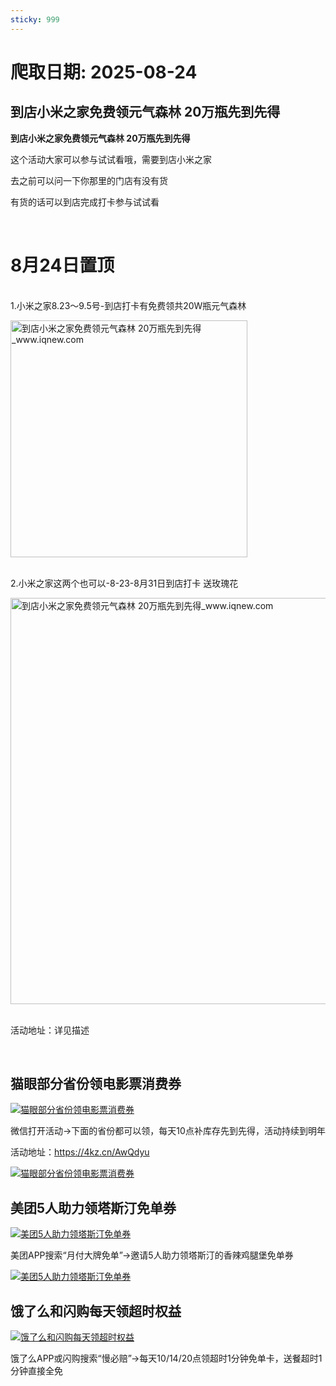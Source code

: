 ```yaml
---
sticky: 999
---
```

# 爬取日期: 2025-08-24
## 到店小米之家免费领元气森林 20万瓶先到先得

<p><strong>到店小米之家免费领元气森林 20万瓶先到先得</strong></p>
<p>这个活动大家可以参与试试看哦，需要到店小米之家</p>
<p>去之前可以问一下你那里的门店有没有货</p>
<p>有货的话可以到店完成打卡参与试试看</p>
<p>&nbsp;</p>
<h1>8月24日置顶</h1>
<p><br>1.小米之家8.23～9.5号-到店打卡有免费领共20W瓶元气森林 ​​​​</p>
<p><img alt="到店小米之家免费领元气森林 20万瓶先到先得_www.iqnew.com" src="https://image.smallfawn.work/?url=https://img.iqnew.com/d/file/p/2025/08/23/4ef9f834440d5cdb8bcbcb88be766e0b.jpg" style="width: 379px; *//* height: 500px;" referrerpolicy="no-referrer"></p>
<p><br>2.小米之家这两个也可以-8-23-8月31日到店打卡 送玫瑰花</p>
<p><img alt="到店小米之家免费领元气森林 20万瓶先到先得_www.iqnew.com" src="https://image.smallfawn.work/?url=https://img.iqnew.com/d/file/p/2025/08/23/6db4f8b39f7e330c18ac753a9bbbc4b1.jpg" style="width: 650px; *//* height: 474px;" referrerpolicy="no-referrer"></p>
<p><br>活动地址：详见描述</p><br>
                    
                    
                

## 猫眼部分省份领电影票消费券
<p>
    <a rel="nofollow" target="_blank" href="https://www.qqhjy6.xyz/caiji/data/images/2025-08-22/45d56c82c6576950c9099b5e456c8042.jpg"><img src="https://image.smallfawn.work/?url=https://www.qqhjy6.xyz/caiji/data/images/2025-08-22/45d56c82c6576950c9099b5e456c8042.jpg" title="猫眼部分省份领电影票消费券 " alt="猫眼部分省份领电影票消费券 " referrerpolicy="no-referrer"></a> 
</p>
<p>
    微信打开活动-&gt;下面的省份都可以领，每天10点补库存先到先得，活动持续到明年
</p>
<p>
    活动地址：<a rel="nofollow" target="_blank" href="https://4kz.cn/AwQdyu">https://4kz.cn/AwQdyu</a>
</p>
<p>
    <a rel="nofollow" target="_blank" href="https://www.qqhjy6.xyz/caiji/data/images/2025-08-22/de971242849a0368c6f96ef207a91cc8.png"><img src="https://image.smallfawn.work/?url=https://www.qqhjy6.xyz/caiji/data/images/2025-08-22/de971242849a0368c6f96ef207a91cc8.png" title="猫眼部分省份领电影票消费券 " alt="猫眼部分省份领电影票消费券 " referrerpolicy="no-referrer"></a> 
</p>

## 美团5人助力领塔斯汀免单券
<p>
    <a rel="nofollow" target="_blank" href="https://www.qqhjy6.xyz/caiji/data/images/2025-08-22/e5ec1cde2f60f207cea25692f8cb8380.jpg"><img src="https://image.smallfawn.work/?url=https://www.qqhjy6.xyz/caiji/data/images/2025-08-22/e5ec1cde2f60f207cea25692f8cb8380.jpg" title="美团5人助力领塔斯汀免单券 " alt="美团5人助力领塔斯汀免单券 " referrerpolicy="no-referrer"></a> 
</p>
<p>
    美团APP搜索“月付大牌免单”-&gt;邀请5人助力领塔斯汀的香辣鸡腿堡免单券
</p>
<p>
    <a rel="nofollow" target="_blank" href="https://www.qqhjy6.xyz/caiji/data/images/2025-08-22/ecb837e92de8e9683f87aa3b6b3d6e80.png"><img src="https://image.smallfawn.work/?url=https://www.qqhjy6.xyz/caiji/data/images/2025-08-22/ecb837e92de8e9683f87aa3b6b3d6e80.png" title="美团5人助力领塔斯汀免单券 " alt="美团5人助力领塔斯汀免单券 " referrerpolicy="no-referrer"></a> 
</p>

## 饿了么和闪购每天领超时权益
<p>
    <a rel="nofollow" target="_blank" href="https://www.qqhjy6.xyz/caiji/data/images/2025-08-22/36bc65e6a9a61046af30908224ca855a.jpg"><img src="https://image.smallfawn.work/?url=https://www.qqhjy6.xyz/caiji/data/images/2025-08-22/36bc65e6a9a61046af30908224ca855a.jpg" title="饿了么和闪购每天领超时权益 " alt="饿了么和闪购每天领超时权益 " referrerpolicy="no-referrer"></a> 
</p>
<p>
    饿了么APP或闪购搜索“慢必赔”-&gt;每天10/14/20点领超时1分钟免单卡，送餐超时1分钟直接全免
</p>

